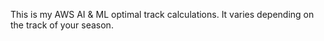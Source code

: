 This is my AWS AI & ML optimal track calculations. It varies depending on the track of your season. 
